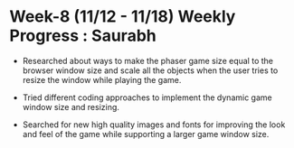 # Week-8 (11/12 - 11/18) Weekly Progress : Saurabh

* Researched about ways to make the phaser game size equal to the browser window size and scale all the objects when the user tries to resize the window while playing the game.

* Tried different coding approaches to implement the dynamic game window size and resizing.

* Searched for new high quality images and fonts for improving the look and feel of the game while supporting a larger game window size.
